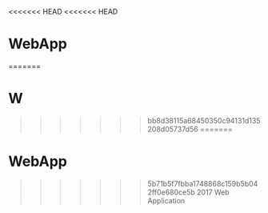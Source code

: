 <<<<<<< HEAD
<<<<<<< HEAD
# WebApp
=======
# W
>>>>>>> bb8d38115a68450350c94131d135208d05737d56
=======
# WebApp
>>>>>>> 5b71b5f7fbba1748868c159b5b042ff0e680ce5b
2017 Web Application

